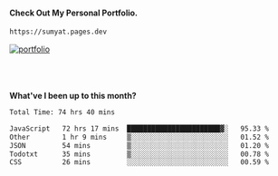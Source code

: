 #### Check Out My Personal Portfolio.
````bash
https://sumyat.pages.dev
````

<a href='https://sumyat.pages.dev/'>
    <img src='https://user-images.githubusercontent.com/108873224/211860821-15c31441-8db7-4fb7-8537-28a0c11e9408.png' alt='portfolio' align='center' />
</a>


<br />
<br />


<br />
<br />

**What've I been up to this month?**

<!--START_SECTION:waka-->

```txt
Total Time: 74 hrs 40 mins

JavaScript   72 hrs 17 mins  ███████████████████████▓░   95.33 %
Other        1 hr 9 mins     ▒░░░░░░░░░░░░░░░░░░░░░░░░   01.52 %
JSON         54 mins         ▒░░░░░░░░░░░░░░░░░░░░░░░░   01.20 %
Todotxt      35 mins         ▒░░░░░░░░░░░░░░░░░░░░░░░░   00.78 %
CSS          26 mins         ░░░░░░░░░░░░░░░░░░░░░░░░░   00.59 %
```

<!--END_SECTION:waka-->





